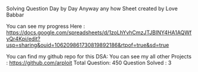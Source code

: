 Solving Question Day by Day Anyway any how
Sheet created by Love Babbar

You can see my progress Here : https://docs.google.com/spreadsheets/d/1zoLhYvhCmzJTJBINY4HA1AQWfyQr4Kpi/edit?usp=sharing&ouid=106209861730819892186&rtpof=true&sd=true

You can find my github repo for this DSA:
You can see my all other Projects : https://github.com/arploit
Total Question: 450
Question Solved : 3
